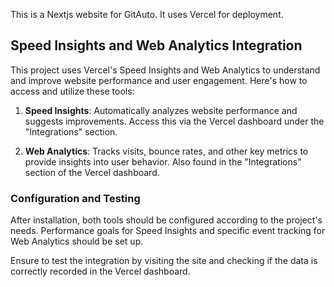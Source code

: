 This is a Nextjs website for GitAuto. It uses Vercel for deployment.
## Speed Insights and Web Analytics Integration

This project uses Vercel's Speed Insights and Web Analytics to understand and improve website performance and user engagement. Here's how to access and utilize these tools:

1. **Speed Insights**: Automatically analyzes website performance and suggests improvements. Access this via the Vercel dashboard under the "Integrations" section.

2. **Web Analytics**: Tracks visits, bounce rates, and other key metrics to provide insights into user behavior. Also found in the "Integrations" section of the Vercel dashboard.

### Configuration and Testing

After installation, both tools should be configured according to the project's needs. Performance goals for Speed Insights and specific event tracking for Web Analytics should be set up.

Ensure to test the integration by visiting the site and checking if the data is correctly recorded in the Vercel dashboard.
